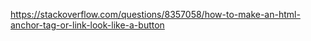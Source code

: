 

https://stackoverflow.com/questions/8357058/how-to-make-an-html-anchor-tag-or-link-look-like-a-button


